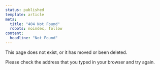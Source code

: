 ```yaml
---
status: published
template: article
meta:
  title: "404 Not Found"
  robots: noindex, follow
content:
  headline: "Not Found"
---
```


This page does not exist, or it has moved or been deleted.

Please check the address that you typed in your browser and try again.
